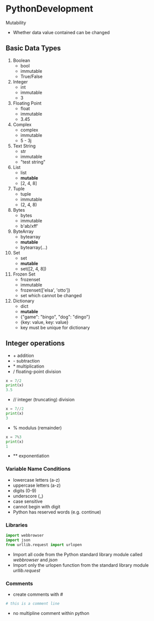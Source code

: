# PythonDevelopment

Mutability
* Whether data value contained can be changed

## Basic Data Types
1. Boolean
    * bool
    * immutable
    * True/False
2. Integer
    * int
    * immutable
    * 3
3. Floating Point
    * float
    * immutable
    * 3.45
4. Complex
    * complex
    * immutable
    * 5 - 3j
5. Text String
    * str
    * immutable
    * "test string"
6. List
    * list
    * **mutable**
    * [2, 4, 8]
7. Tuple
    * tuple
    * immutable
    * (2, 4, 8)
8. Bytes
    * bytes
    * immutable
    * b'ab/xff'
9. ByteArray
    * bytearray
    * **mutable**
    * bytearray(...)
10. Set
    * set
    * **mutable**
    * set([2, 4, 8])
11. Frozen Set
    * frozenset
    * immutable
    * frozenset(['elsa', 'otto'])
    * set which cannot be changed
12. Dictionary
    * dict
    * **mutable**
    * {"game": "bingo", "dog": "dingo"}
    * {key: value, key: value}
    * key must be unique for dictionary

## Integer operations
* \+ addition
* \- subtraction
* \* multiplication
* / floating-point division
```python
x = 7/2
print(x)
3.5
```
* // integer (truncating) division
```python
x = 7//2
print(x)
3
```
* % modulus (remainder)
```python
x = 7%3
print(x)
1
```
* \*\* exponentiation

### Variable Name Conditions
* lowercase letters (a-z)
* uppercase letters (a-z)
* digits (0-9)
* underscore (_)
* case sensitive
* cannot begin with digit
* Python has reserved words (e.g. continue)

### Libraries
```Python
import webbrowser
import json
from urllib.request import urlopen
```
* Import all code from the Python standard library module called *webbrowser* and *json*
* Import only the urlopen function from the standard library module *urllib.request*

### Comments
* create comments with #
```python
# this is a comment line
```
* no multipline comment within python
